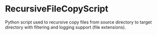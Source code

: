 # RecursiveFileCopyScript
Python script used to recursive copy files from source directory to target directory with filtering and logging support (file extensions).
